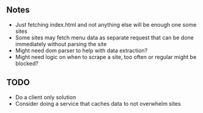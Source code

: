 ## Notes

- Just fetching index.html and not anything else will be enough one some sites
- Some sites may fetch menu data as separate request that can be done immediately without parsing the site
- Might need dom parser to help with data extraction?
- Might need logic on when to scrape a site, too often or regular might be blocked?


## TODO

- Do a client only solution
- Consider doing a service that caches data to not overwhelm sites